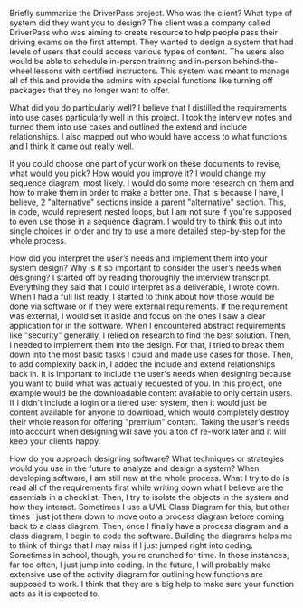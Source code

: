 Briefly summarize the DriverPass project. Who was the client? What type of system did they want you to design? The client was a company called DriverPass who was aiming to create resource to help people pass their driving exams on the first attempt. They wanted to design a system that had levels of users that could access various types of content. The users also would be able to schedule in-person training and in-person behind-the-wheel lessons with certified instructors. This system was meant to manage all of this and provide the admins with special functions like turning off packages that they no longer want to offer.

What did you do particularly well? 
I believe that I distilled the requirements into use cases particularly well in this project. I took the interview notes and turned them into use cases and outlined the extend and include relationships. I also mapped out who would have access to what functions and I think it came out really well.

If you could choose one part of your work on these documents to revise, what would you pick? How would you improve it? 
I would change my sequence diagram, most likely. I would do some more research on them and how to make them in order to make a better one. That is because I have, I believe, 2 "alternative" sections inside a parent "alternative" section. This, in code, would represent nested loops, but I am not sure if you're supposed to even use those in a sequence diagram. I would try to think this out into single choices in order and try to use a more detailed step-by-step for the whole process.

How did you interpret the user’s needs and implement them into your system design? 
Why is it so important to consider the user’s needs when designing? I started off by reading thoroughly the interview transcript. Everything they said that I could interpret as a deliverable, I wrote down. When I had a full list ready, I started to think about how those would be done via software or if they were external requirements. If the requirement was external, I would set it aside and focus on the ones I saw a clear application for in the software. When I encountered abstract requirements like "security" generally, I relied on research to find the best solution. Then, I needed to implement them into the design. For that, I tried to break them down into the most basic tasks I could and made use cases for those. Then, to add complexity back in, I added the include and extend relationships back in. It is important to include the user's needs when designing because you want to build what was actually requested of you. In this project, one example would be the downloadable content available to only certain users. If I didn't include a login or a tiered user system, then it would just be content available for anyone to download, which would completely destroy their whole reason for offering "premium" content. Taking the user's needs into account when designing will save you a ton of re-work later and it will keep your clients happy.

How do you approach designing software? 
What techniques or strategies would you use in the future to analyze and design a system? When developing software, I am still new at the whole process. What I try to do is read all of the requirements first while writing down what I believe are the essentials in a checklist. Then, I try to isolate the objects in the system and how they interact. Sometimes I use a UML Class Diagram for this, but other times I just jot them down to move onto a process diagram before coming back to a class diagram. Then, once I finally have a process diagram and a class diagram, I begin to code the software. Building the diagrams helps me to think of things that I may miss if I just jumped right into coding. Sometimes in school, though, you're crunched for time. In those instances, far too often, I just jump into coding. In the future, I will probably make extensive use of the activity diagram for outlining how functions are supposed to work. I think that they are a big help to make sure your function acts as it is expected to.

